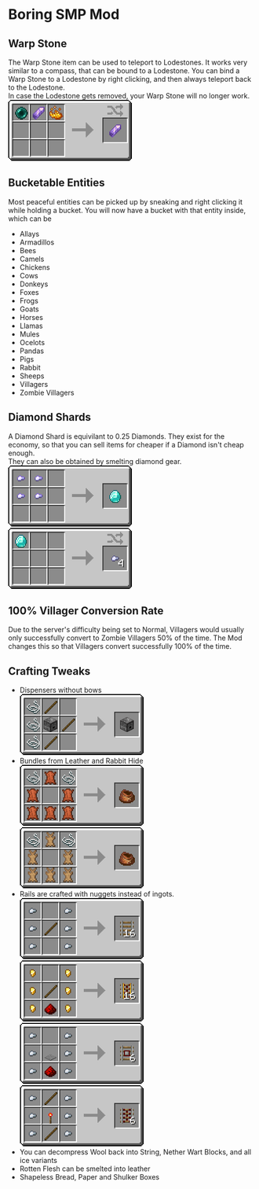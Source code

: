 # Boring SMP Mod
## Warp Stone
The Warp Stone item can be used to teleport to Lodestones. It works very similar to a compass, that can be bound to a Lodestone. You can bind a Warp Stone to a Lodestone by right clicking, and then always teleport back to the Lodestone.  
In case the Lodestone gets removed, your Warp Stone will no longer work.  
![](./recipes/warp_stone.png)

## Bucketable Entities
Most peaceful entities can be picked up by sneaking and right clicking it while holding a bucket. You will now have a bucket with that entity inside, which can be  
- Allays
- Armadillos
- Bees
- Camels
- Chickens
- Cows
- Donkeys
- Foxes
- Frogs
- Goats
- Horses
- Llamas
- Mules
- Ocelots
- Pandas
- Pigs
- Rabbit
- Sheeps
- Villagers
- Zombie Villagers

## Diamond Shards
A Diamond Shard is equivilant to 0.25 Diamonds. They exist for the economy, so that you can sell items for cheaper if a Diamond isn't cheap enough.  
They can also be obtained by smelting diamond gear.  
![](./recipes/diamond_from_shards.png)
![](./recipes/diamond_shard_from_diamonds.png)

## 100% Villager Conversion Rate
Due to the server's difficulty being set to Normal, Villagers would usually only successfully convert to Zombie Villagers 50% of the time. The Mod changes this so that Villagers convert successfully 100% of the time.

## Crafting Tweaks
- Dispensers without bows  
![](./recipes/tweaks_dispenser_without_bow.png)
- Bundles from Leather and Rabbit Hide  
![](./recipes/tweaks_bundle_from_leather.png)
![](./recipes/tweaks_bundle_from_rabbit_hide.png)
- Rails are crafted with nuggets instead of ingots.  
![](./recipes/tweaks_rail.png)
![](./recipes/tweaks_powered_rail.png)
![](./recipes/tweaks_detector_rail.png)
![](./recipes/tweaks_activator_rail.png)
- You can decompress Wool back into String, Nether Wart Blocks, and all ice variants
- Rotten Flesh can be smelted into leather
- Shapeless Bread, Paper and Shulker Boxes

